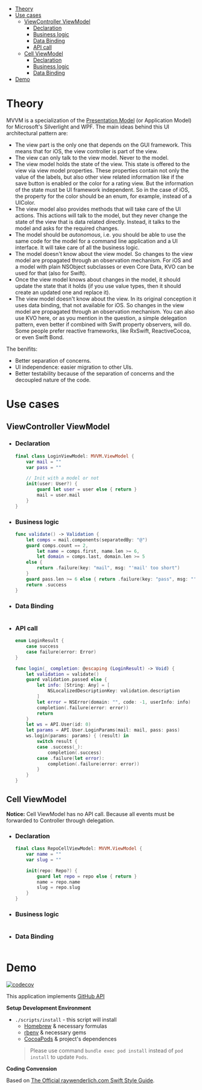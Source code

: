 - [Theory](#theory)
- [Use cases](#use-cases)
  * [ViewController ViewModel](#viewcontroller-viewmodel)
    + [Declaration](#declaration)
    + [Business logic](#business-logic)
    + [Data Binding](#data-binding)
    + [API call](#api-call)
  * [Cell ViewModel](#cell-viewmodel)
    + [Declaration](#declaration-1)
    + [Business logic](#business-logic-1)
    + [Data Binding](#data-binding-1)
- [Demo](#demo)

# Theory

MVVM is a specialization of the [Presentation Model](https://msdn.microsoft.com/en-us/library/ff921080.aspx) (or Application Model) for Microsoft's Silverlight and WPF. The main ideas behind this UI architectural pattern are:
- The view part is the only one that depends on the GUI framework. This means that for iOS, the view controller is part of the view.
- The view can only talk to the view model. Never to the model.
- The view model holds the state of the view. This state is offered to the view via view model properties. These properties contain not only the value of the labels, but also other view related information like if the save button is enabled or the color for a rating view. But the information of the state must be UI framework independent. So in the case of iOS, the property for the color should be an enum, for example, instead of a UIColor.
- The view model also provides methods that will take care of the UI actions. This actions will talk to the model, but they never change the state of the view that is data related directly. Instead, it talks to the model and asks for the required changes.
- The model should be *autonomous*, i.e. you should be able to use the same code for the model for a command line application and a UI interface. It will take care of all the business logic.
- The model doesn't know about the view model. So changes to the view model are propagated through an observation mechanism. For iOS and a model with plain NSObject subclasses or even Core Data, KVO can be used for that (also for Swift).
- Once the view model knows about changes in the model, it should update the state that it holds (if you use value types, then it should create an updated one and replace it).
- The view model doesn't know about the view. In its original conception it uses data binding, that not available for iOS. So changes in the view model are propagated through an observation mechanism. You can also use KVO here, or as you mention in the question, a simple delegation pattern, even better if combined with Swift property observers, will do. Some people prefer reactive frameworks, like RxSwift, ReactiveCocoa, or even Swift Bond.

The benifits:
- Better separation of concerns.
- UI independence: easier migration to other UIs.
- Better testability because of the separation of concerns and the decoupled nature of the code.

# Use cases

## ViewController ViewModel

- ### Declaration

    ```swift
    final class LoginViewModel: MVVM.ViewModel {
        var mail = ""
        var pass = ""

        // Init with a model or not
        init(user: User?) {
            guard let user = user else { return }
            mail = user.mail
        }
    }
    ```

- ### Business logic

    ```swift
    func validate() -> Validation {
        let comps = mail.components(separatedBy: "@")
        guard comps.count == 2,
            let name = comps.first, name.len >= 6,
            let domain = comps.last, domain.len >= 5
        else {
            return .failure(key: "mail", msg: "'mail' too short")
        }
        guard pass.len >= 6 else { return .failure(key: "pass", msg: "'pass' too short") }
        return .success
    }
    ```

- ### Data Binding

    ```swift
    ```

- ### API call

    ```swift
    enum LoginResult {
        case success
        case failure(error: Error)
    }

    func login(_ completion: @escaping (LoginResult) -> Void) {
        let validation = validate()
        guard validation.passed else {
            let info: [String: Any] = [
                NSLocalizedDescriptionKey: validation.description
            ]
            let error = NSError(domain: "", code: -1, userInfo: info)
            completion(.failure(error: error))
            return
        }
        let ws = API.User(id: 0)
        let params = API.User.LoginParams(mail: mail, pass: pass)
        ws.login(params: params) { (result) in
            switch result {
            case .success(_):
                completion(.success)
            case .failure(let error):
                completion(.failure(error: error))
            }
        }
    }
    ```

## Cell ViewModel

**Notice:** Cell ViewModel has no API call. Because all events must be forwarded to Controller through delegation.

- ### Declaration

    ```swift
    final class RepoCellViewModel: MVVM.ViewModel {
        var name = ""
        var slug = ""

        init(repo: Repo?) {
            guard let repo = repo else { return }
            name = repo.name
            slug = repo.slug
        }
    }
    ```

- ### Business logic

    ```swift
    ```

- ### Data Binding

    ```swift
    ```

# Demo

[![codecov](https://codecov.io/gh/AsianTechInc/AT-MVVM-iOS/branch/master/graph/badge.svg)](https://codecov.io/gh/AsianTechInc/AT-MVVM-iOS)

This application implements [GitHub API](https://developer.github.com/v3)

**Setup Development Environment**

- `./scripts/install` - this script will install
    - [Homebrew](https://github.com/Homebrew/brew) & necessary formulas
    - [rbenv](https://github.com/rbenv/rbenv) & necessary gems
    - [CocoaPods](https://cocoapods.org/) & project's dependences
    > Please use command `bundle exec pod install` instead of `pod install` to update `Pods`.

**Coding Convension**

Based on [The Official raywenderlich.com Swift Style Guide](https://github.com/raywenderlich/swift-style-guide).
